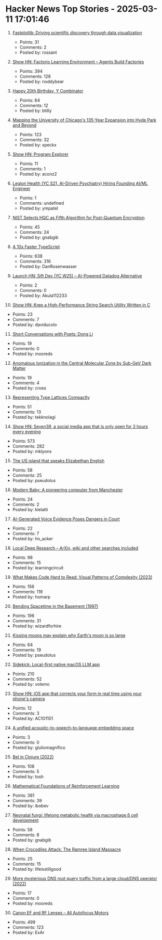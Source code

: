 # Hacker News Top Stories - 2025-03-11 17:01:46

1. [Fastplotlib: Driving scientific discovery through data visualization](https://medium.com/@caitlin9165/fastplotlib-driving-scientific-discovery-through-data-visualization-418f8bff094c)
   - Points: 31
   - Comments: 2
   - Posted by: rossant

2. [Show HN: Factorio Learning Environment – Agents Build Factories](https://jackhopkins.github.io/factorio-learning-environment/)
   - Points: 394
   - Comments: 126
   - Posted by: noddybear

3. [Happy 20th Birthday, Y Combinator](https://twitter.com/garrytan/status/1899092996702048709)
   - Points: 64
   - Comments: 12
   - Posted by: btilly

4. [Mapping the University of Chicago's 135-Year Expansion into Hyde Park and Beyond](https://chicagomaroon.github.io/data-visualizations/2025/uchicago-property/)
   - Points: 123
   - Comments: 32
   - Posted by: speckx

5. [Show HN: Program Explorer](https://programexplorer.org/)
   - Points: 11
   - Comments: 1
   - Posted by: aconz2

6. [Legion Health (YC S21, AI-Driven Psychiatry) Hiring Founding AI/ML Engineer](https://www.ycombinator.com/companies/legion-health/jobs/26GxO6f-ai-ml-engineer-llm-optimization-ai-driven-workflows)
   - Points: 1
   - Comments: undefined
   - Posted by: ympatel

7. [NIST Selects HQC as Fifth Algorithm for Post-Quantum Encryption](https://www.nist.gov/news-events/news/2025/03/nist-selects-hqc-fifth-algorithm-post-quantum-encryption)
   - Points: 45
   - Comments: 24
   - Posted by: gnabgib

8. [A 10x Faster TypeScript](https://devblogs.microsoft.com/typescript/typescript-native-port/)
   - Points: 638
   - Comments: 316
   - Posted by: DanRosenwasser

9. [Launch HN: Sift Dev (YC W25) – AI-Powered Datadog Alternative](undefined)
   - Points: 2
   - Comments: 0
   - Posted by: Akula112233

10. [Show HN: Krep a High-Performance String Search Utility Written in C](https://davidesantangelo.github.io/krep/)
   - Points: 23
   - Comments: 7
   - Posted by: daviducolo

11. [Short Conversations with Poets: Dong Li](https://www.mcsweeneys.net/articles/dong-li)
   - Points: 19
   - Comments: 0
   - Posted by: mooreds

12. [Anomalous Ionization in the Central Molecular Zone by Sub-GeV Dark Matter](https://journals.aps.org/prl/abstract/10.1103/PhysRevLett.134.101001)
   - Points: 19
   - Comments: 4
   - Posted by: croes

13. [Representing Type Lattices Compactly](https://bernsteinbear.com/blog/lattice-bitset/)
   - Points: 51
   - Comments: 13
   - Posted by: tekknolagi

14. [Show HN: Seven39, a social media app that is only open for 3 hours every evening](https://www.seven39.com)
   - Points: 573
   - Comments: 282
   - Posted by: mklyons

15. [The US island that speaks Elizabethan English](https://www.bbc.com/travel/article/20190623-the-us-island-that-speaks-elizabethan-english)
   - Points: 58
   - Comments: 25
   - Posted by: pseudolus

16. [Modern Baby: A pioneering computer from Manchester](https://thechipletter.substack.com/p/modern-baby)
   - Points: 24
   - Comments: 2
   - Posted by: klelatti

17. [AI-Generated Voice Evidence Poses Dangers in Court](https://www.lawfaremedia.org/article/ai-generated-voice-evidence-poses-dangers-in-court)
   - Points: 22
   - Comments: 7
   - Posted by: hn_acker

18. [Local Deep Research – ArXiv, wiki and other searches included](https://github.com/LearningCircuit/local-deep-research)
   - Points: 98
   - Comments: 15
   - Posted by: learningcircuit

19. [What Makes Code Hard to Read: Visual Patterns of Complexity (2023)](https://seeinglogic.com/posts/visual-readability-patterns/)
   - Points: 156
   - Comments: 119
   - Posted by: homarp

20. [Bending Spacetime in the Basement (1997)](https://www.fourmilab.ch/gravitation/foobar/)
   - Points: 196
   - Comments: 31
   - Posted by: wizardforhire

21. [Kissing moons may explain why Earth's moon is so large](https://www.cbc.ca/radio/quirks/kissing-moons-may-explain-why-earth-s-moon-is-so-large-1.7428016)
   - Points: 64
   - Comments: 19
   - Posted by: pseudolus

22. [Sidekick: Local-first native macOS LLM app](https://github.com/johnbean393/Sidekick)
   - Points: 210
   - Comments: 52
   - Posted by: volemo

23. [Show HN: iOS app that corrects your form in real time using your phone's camera](https://www.firefly.fitness/)
   - Points: 12
   - Comments: 3
   - Posted by: AC101101

24. [A unified acoustic-to-speech-to-language embedding space](https://www.nature.com/articles/s41562-025-02105-9)
   - Points: 3
   - Comments: 0
   - Posted by: giuliomagnifico

25. [Bel in Clojure (2022)](https://stopa.io/post/290)
   - Points: 108
   - Comments: 5
   - Posted by: tosh

26. [Mathematical Foundations of Reinforcement Learning](https://github.com/MathFoundationRL/Book-Mathematical-Foundation-of-Reinforcement-Learning)
   - Points: 381
   - Comments: 39
   - Posted by: ibobev

27. [Neonatal fungi: lifelong metabolic health via macrophage β cell development](https://www.science.org/doi/10.1126/science.adn0953)
   - Points: 58
   - Comments: 8
   - Posted by: gnabgib

28. [When Crocodiles Attack: The Ramree Island Massacre](https://www.atlasobscura.com/articles/the-ramree-island-massacre)
   - Points: 25
   - Comments: 15
   - Posted by: lifeisstillgood

29. [More mysterious DNS root query traffic from a large cloud/DNS operator (2022)](https://blog.apnic.net/2022/06/02/more-mysterious-dns-root-query-traffic-from-a-large-cloud-dns-operator/)
   - Points: 17
   - Comments: 0
   - Posted by: mooreds

30. [Canon EF and RF Lenses – All Autofocus Motors](https://exclusivearchitecture.com/03-technical-articles-CLT-12-autofocus-systems.html)
   - Points: 499
   - Comments: 123
   - Posted by: ExAr


